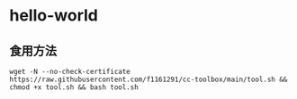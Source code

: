 # hello-world
## 食用方法

```shell
wget -N --no-check-certificate https://raw.githubusercontent.com/f1161291/cc-toolbox/main/tool.sh && chmod +x tool.sh && bash tool.sh
```
